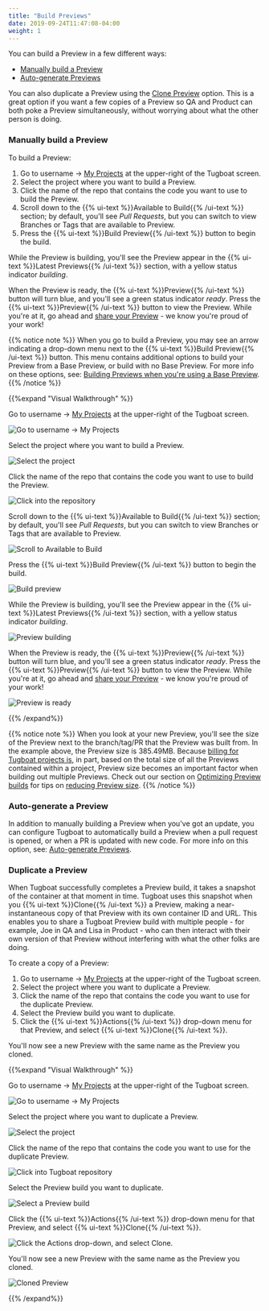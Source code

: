 ```yaml
---
title: "Build Previews"
date: 2019-09-24T11:47:08-04:00
weight: 1
---
```


You can build a Preview in a few different ways:

- [Manually build a Preview](#manually-build-a-preview)
- [Auto-generate Previews](#auto-generate-a-preview)

You can also duplicate a Preview using the [Clone Preview](#duplicate-a-preview)
option. This is a great option if you want a few copies of a Preview so QA and
Product can both poke a Preview simultaneously, without worrying about what the
other person is doing.

### Manually build a Preview

To build a Preview:

1. Go to username -> [My Projects](https://dashboard.tugboat.qa/projects) at the
   upper-right of the Tugboat screen.
2. Select the project where you want to build a Preview.
3. Click the name of the repo that contains the code you want to use to build
   the Preview.
4. Scroll down to the {{% ui-text %}}Available to Build{{% /ui-text %}} section;
   by default, you'll see _Pull Requests_, but you can switch to view Branches
   or Tags that are available to Preview.
5. Press the {{% ui-text %}}Build Preview{{% /ui-text %}} button to begin the
   build.

While the Preview is building, you'll see the Preview appear in the
{{% ui-text %}}Latest Previews{{% /ui-text %}} section, with a yellow status
indicator _building_.

When the Preview is ready, the {{% ui-text %}}Preview{{% /ui-text %}} button
will turn blue, and you'll see a green status indicator _ready_. Press the
{{% ui-text %}}Preview{{% /ui-text %}} button to view the Preview. While you're
at it, go ahead and [share your Preview](../../share-a-preview/) - we know
you're proud of your work!

{{% notice note %}} When you go to build a Preview, you may see an arrow
indicating a drop-down menu next to the {{% ui-text %}}Build
Preview{{% /ui-text %}} button. This menu contains additional options to build
your Preview from a Base Preview, or build with no Base Preview. For more info
on these options, see:
[Building Previews when you're using a Base Preview](../../work-with-base-previews/building-new-previews/).
{{% /notice %}}

{{%expand "Visual Walkthrough" %}}

Go to username -> [My Projects](https://dashboard.tugboat.qa/projects) at the
upper-right of the Tugboat screen.

![Go to username -> My Projects](/_images/go-to-user-my-projects.png)

Select the project where you want to build a Preview.

![Select the project](/_images/select-a-project.png)

Click the name of the repo that contains the code you want to use to build the
Preview.

![Click into the repository](/_images/manually-build-click-into-repo.png)

Scroll down to the {{% ui-text %}}Available to Build{{% /ui-text %}} section; by
default, you'll see _Pull Requests_, but you can switch to view Branches or Tags
that are available to Preview.

![Scroll to Available to Build](/_images/manually-build-scroll-to-available-to-build.png)

Press the {{% ui-text %}}Build Preview{{% /ui-text %}} button to begin the
build.

![Build preview](/_images/manually-build-click-build-preview-button.png)

While the Preview is building, you'll see the Preview appear in the
{{% ui-text %}}Latest Previews{{% /ui-text %}} section, with a yellow status
indicator _building_.

![Preview building](/_images/manually-build-preview-building.png)

When the Preview is ready, the {{% ui-text %}}Preview{{% /ui-text %}} button
will turn blue, and you'll see a green status indicator _ready_. Press the
{{% ui-text %}}Preview{{% /ui-text %}} button to view the Preview. While you're
at it, go ahead and [share your Preview](../../share-a-preview/) - we know
you're proud of your work!

![Preview is ready](/_images/preview-ready.png)

{{% /expand%}}

{{% notice note %}} When you look at your new Preview, you'll see the size of
the Preview next to the branch/tag/PR that the Preview was built from. In the
example above, the Preview size is 385.49MB. Because
[billing for Tugboat projects is](/tugboat-billing/tugboat-pricing/#how-does-tugboat-pricing-work),
in part, based on the total size of all the Previews contained within a project,
Preview size becomes an important factor when building out multiple Previews.
Check out our section on
[Optimizing Preview builds](../../preview-deep-dive/optimize-preview-builds/)
for tips on
[reducing Preview size](../../preview-deep-dive/optimize-preview-builds/#optimizing-preview-size).
{{% /notice %}}

### Auto-generate a Preview

In addition to manually building a Preview when you've got an update, you can
configure Tugboat to automatically build a Preview when a pull request is
opened, or when a PR is updated with new code. For more info on this option,
see: [Auto-generate Previews](../../automate-previews/auto-generate/).

### Duplicate a Preview

When Tugboat successfully completes a Preview build, it takes a snapshot of the
container at that moment in time. Tugboat uses this snapshot when you
{{% ui-text %}}Clone{{% /ui-text %}} a Preview, making a near-instantaneous copy
of that Preview with its own container ID and URL. This enables you to share a
Tugboat Preview build with multiple people - for example, Joe in QA and Lisa in
Product - who can then interact with their own version of that Preview without
interfering with what the other folks are doing.

To create a copy of a Preview:

1. Go to username -> [My Projects](https://dashboard.tugboat.qa/projects) at the
   upper-right of the Tugboat screen.
2. Select the project where you want to duplicate a Preview.
3. Click the name of the repo that contains the code you want to use for the
   duplicate Preview.
4. Select the Preview build you want to duplicate.
5. Click the {{% ui-text %}}Actions{{% /ui-text %}} drop-down menu for that
   Preview, and select {{% ui-text %}}Clone{{% /ui-text %}}.

You'll now see a new Preview with the same name as the Preview you cloned.

{{%expand "Visual Walkthrough" %}}

Go to username -> [My Projects](https://dashboard.tugboat.qa/projects) at the
upper-right of the Tugboat screen.

![Go to username -> My Projects](/_images/go-to-user-my-projects.png)

Select the project where you want to duplicate a Preview.

![Select the project](/_images/select-a-project.png)

Click the name of the repo that contains the code you want to use for the
duplicate Preview.

![Click into Tugboat repository](/_images/click-into-tugboat-repository.png)

Select the Preview build you want to duplicate.

![Select a Preview build](/_images/select-a-preview.png)

Click the {{% ui-text %}}Actions{{% /ui-text %}} drop-down menu for that
Preview, and select {{% ui-text %}}Clone{{% /ui-text %}}.

![Click the Actions drop-down, and select Clone.](/_images/preview-action-clone.png)

You'll now see a new Preview with the same name as the Preview you cloned.

![Cloned Preview](/_images/cloned-preview.png)

{{% /expand%}}
